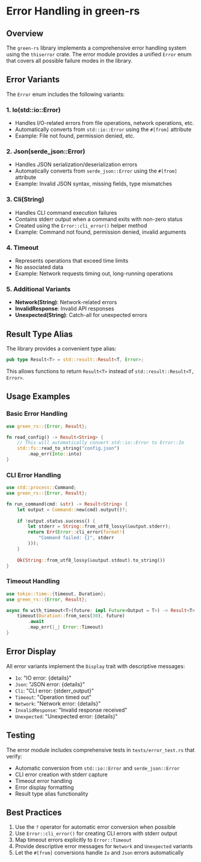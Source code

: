 # Error Handling in green-rs

## Overview

The `green-rs` library implements a comprehensive error handling system using the `thiserror` crate. The error module provides a unified `Error` enum that covers all possible failure modes in the library.

## Error Variants

The `Error` enum includes the following variants:

### 1. **Io(std::io::Error)**
- Handles I/O-related errors from file operations, network operations, etc.
- Automatically converts from `std::io::Error` using the `#[from]` attribute
- Example: File not found, permission denied, etc.

### 2. **Json(serde_json::Error)**
- Handles JSON serialization/deserialization errors
- Automatically converts from `serde_json::Error` using the `#[from]` attribute
- Example: Invalid JSON syntax, missing fields, type mismatches

### 3. **Cli(String)**
- Handles CLI command execution failures
- Contains stderr output when a command exits with non-zero status
- Created using the `Error::cli_error()` helper method
- Example: Command not found, permission denied, invalid arguments

### 4. **Timeout**
- Represents operations that exceed time limits
- No associated data
- Example: Network requests timing out, long-running operations

### 5. Additional Variants
- **Network(String)**: Network-related errors
- **InvalidResponse**: Invalid API responses
- **Unexpected(String)**: Catch-all for unexpected errors

## Result Type Alias

The library provides a convenient type alias:

```rust
pub type Result<T> = std::result::Result<T, Error>;
```

This allows functions to return `Result<T>` instead of `std::result::Result<T, Error>`.

## Usage Examples

### Basic Error Handling

```rust
use green_rs::{Error, Result};

fn read_config() -> Result<String> {
    // This will automatically convert std::io::Error to Error::Io
    std::fs::read_to_string("config.json")
        .map_err(Into::into)
}
```

### CLI Error Handling

```rust
use std::process::Command;
use green_rs::{Error, Result};

fn run_command(cmd: &str) -> Result<String> {
    let output = Command::new(cmd).output()?;
    
    if !output.status.success() {
        let stderr = String::from_utf8_lossy(&output.stderr);
        return Err(Error::cli_error(format!(
            "Command failed: {}", stderr
        )));
    }
    
    Ok(String::from_utf8_lossy(&output.stdout).to_string())
}
```

### Timeout Handling

```rust
use tokio::time::{timeout, Duration};
use green_rs::{Error, Result};

async fn with_timeout<T>(future: impl Future<Output = T>) -> Result<T> {
    timeout(Duration::from_secs(30), future)
        .await
        .map_err(|_| Error::Timeout)
}
```

## Error Display

All error variants implement the `Display` trait with descriptive messages:

- `Io`: "IO error: {details}"
- `Json`: "JSON error: {details}"
- `Cli`: "CLI error: {stderr_output}"
- `Timeout`: "Operation timed out"
- `Network`: "Network error: {details}"
- `InvalidResponse`: "Invalid response received"
- `Unexpected`: "Unexpected error: {details}"

## Testing

The error module includes comprehensive tests in `tests/error_test.rs` that verify:
- Automatic conversion from `std::io::Error` and `serde_json::Error`
- CLI error creation with stderr capture
- Timeout error handling
- Error display formatting
- Result type alias functionality

## Best Practices

1. Use the `?` operator for automatic error conversion when possible
2. Use `Error::cli_error()` for creating CLI errors with stderr output
3. Map timeout errors explicitly to `Error::Timeout`
4. Provide descriptive error messages for `Network` and `Unexpected` variants
5. Let the `#[from]` conversions handle `Io` and `Json` errors automatically
